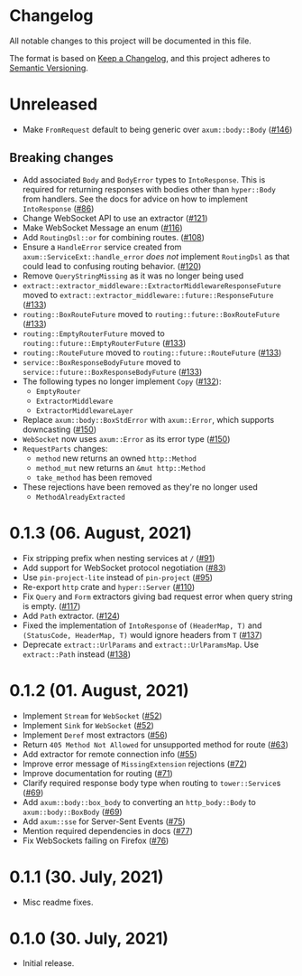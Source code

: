 # Changelog

All notable changes to this project will be documented in this file.

The format is based on [Keep a Changelog](https://keepachangelog.com/en/1.0.0/),
and this project adheres to [Semantic Versioning](https://semver.org/spec/v2.0.0.html).

# Unreleased

- Make `FromRequest` default to being generic over `axum::body::Body` ([#146](https://github.com/tokio-rs/axum/pull/146))

## Breaking changes

- Add associated `Body` and `BodyError` types to `IntoResponse`. This is
  required for returning responses with bodies other than `hyper::Body` from
  handlers. See the docs for advice on how to implement `IntoResponse` ([#86](https://github.com/tokio-rs/axum/pull/86))
- Change WebSocket API to use an extractor ([#121](https://github.com/tokio-rs/axum/pull/121))
- Make WebSocket Message an enum ([#116](https://github.com/tokio-rs/axum/pull/116))
- Add `RoutingDsl::or` for combining routes. ([#108](https://github.com/tokio-rs/axum/pull/108))
- Ensure a `HandleError` service created from `axum::ServiceExt::handle_error`
  _does not_ implement `RoutingDsl` as that could lead to confusing routing
  behavior. ([#120](https://github.com/tokio-rs/axum/pull/120))
- Remove `QueryStringMissing` as it was no longer being used
- `extract::extractor_middleware::ExtractorMiddlewareResponseFuture` moved
  to `extract::extractor_middleware::future::ResponseFuture` ([#133](https://github.com/tokio-rs/axum/pull/133))
- `routing::BoxRouteFuture` moved to `routing::future::BoxRouteFuture` ([#133](https://github.com/tokio-rs/axum/pull/133))
- `routing::EmptyRouterFuture` moved to `routing::future::EmptyRouterFuture` ([#133](https://github.com/tokio-rs/axum/pull/133))
- `routing::RouteFuture` moved to `routing::future::RouteFuture` ([#133](https://github.com/tokio-rs/axum/pull/133))
- `service::BoxResponseBodyFuture` moved to `service::future::BoxResponseBodyFuture` ([#133](https://github.com/tokio-rs/axum/pull/133))
- The following types no longer implement `Copy` ([#132](https://github.com/tokio-rs/axum/pull/132)):
    - `EmptyRouter`
    - `ExtractorMiddleware`
    - `ExtractorMiddlewareLayer`
- Replace `axum::body::BoxStdError` with `axum::Error`, which supports downcasting ([#150](https://github.com/tokio-rs/axum/pull/150))
- `WebSocket` now uses `axum::Error` as its error type ([#150](https://github.com/tokio-rs/axum/pull/150))
- `RequestParts` changes:
    - `method` new returns an owned `http::Method`
    - `method_mut` new returns an `&mut http::Method`
    - `take_method` has been removed
- These rejections have been removed as they're no longer used
    - `MethodAlreadyExtracted`

# 0.1.3 (06. August, 2021)

- Fix stripping prefix when nesting services at `/` ([#91](https://github.com/tokio-rs/axum/pull/91))
- Add support for WebSocket protocol negotiation ([#83](https://github.com/tokio-rs/axum/pull/83))
- Use `pin-project-lite` instead of `pin-project` ([#95](https://github.com/tokio-rs/axum/pull/95))
- Re-export `http` crate and `hyper::Server` ([#110](https://github.com/tokio-rs/axum/pull/110))
- Fix `Query` and `Form` extractors giving bad request error when query string is empty. ([#117](https://github.com/tokio-rs/axum/pull/117))
- Add `Path` extractor. ([#124](https://github.com/tokio-rs/axum/pull/124))
- Fixed the implementation of `IntoResponse` of `(HeaderMap, T)` and `(StatusCode, HeaderMap, T)` would ignore headers from `T` ([#137](https://github.com/tokio-rs/axum/pull/137))
- Deprecate `extract::UrlParams` and `extract::UrlParamsMap`. Use `extract::Path` instead ([#138](https://github.com/tokio-rs/axum/pull/138))

# 0.1.2 (01. August, 2021)

- Implement `Stream` for `WebSocket` ([#52](https://github.com/tokio-rs/axum/pull/52))
- Implement `Sink` for `WebSocket` ([#52](https://github.com/tokio-rs/axum/pull/52))
- Implement `Deref` most extractors ([#56](https://github.com/tokio-rs/axum/pull/56))
- Return `405 Method Not Allowed` for unsupported method for route ([#63](https://github.com/tokio-rs/axum/pull/63))
- Add extractor for remote connection info ([#55](https://github.com/tokio-rs/axum/pull/55))
- Improve error message of `MissingExtension` rejections ([#72](https://github.com/tokio-rs/axum/pull/72))
- Improve documentation for routing ([#71](https://github.com/tokio-rs/axum/pull/71))
- Clarify required response body type when routing to `tower::Service`s ([#69](https://github.com/tokio-rs/axum/pull/69))
- Add `axum::body::box_body` to converting an `http_body::Body` to `axum::body::BoxBody` ([#69](https://github.com/tokio-rs/axum/pull/69))
- Add `axum::sse` for Server-Sent Events ([#75](https://github.com/tokio-rs/axum/pull/75))
- Mention required dependencies in docs ([#77](https://github.com/tokio-rs/axum/pull/77))
- Fix WebSockets failing on Firefox ([#76](https://github.com/tokio-rs/axum/pull/76))

# 0.1.1 (30. July, 2021)

- Misc readme fixes.

# 0.1.0 (30. July, 2021)

- Initial release.
